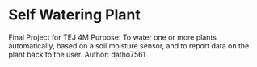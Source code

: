 # Self Watering Plant
Final Project for TEJ 4M
Purpose: To water one or more plants automatically, based on a soil moisture
sensor, and to report data on the plant back to the user.
Author: datho7561

